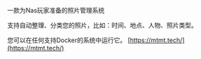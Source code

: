 一款为Nas玩家准备的照片管理系统

支持自动整理、分类您的照片，比如：时间、地点、人物、照片类型。

您可以在任何支持Docker的系统中运行它。 [https://mtmt.tech/](https://mtmt.tech/)